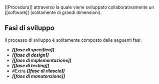 [[Procedura]] attraverso la quale viene sviluppato collaborativamente un [[software]] (solitamente di grandi dimensioni).

## Fasi di sviluppo

Il processo di sviluppo è solitamente composto dalle seguenti fasi:

- ***[[fase di specifica]]***
- ***[[fase di design]]***
- ***[[fase di implementazione]]***
- ***[[fase di testing]]***
- #Extra ***[[fase di rilascio]]***
- ***[[fase di manutenzione]]***
